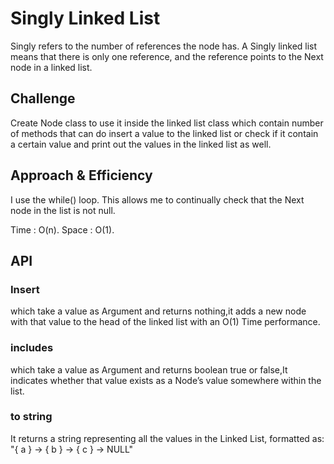 # Singly Linked List
<!-- Short summary or background information -->
Singly refers to the number of references the node has. A Singly linked list means that there is only one reference, and the reference points to the Next node in a linked list.

## Challenge
<!-- Description of the challenge -->
Create  Node class to use it inside the linked list class which contain number of methods that can do insert a value to the linked list or check if it contain a certain value and print out the values in the linked list as well.

## Approach & Efficiency
<!-- What approach did you take? Why? What is the Big O space/time for this approach? -->
I use the while() loop. This allows me to continually check that the Next node in the list is not null.

Time : O(n). Space : O(1).

## API
<!-- Description of each method publicly available to your Linked List -->
### Insert

which take a value as Argument and returns nothing,it
adds a new node with that value to the head of the linked list with an O(1) Time performance.

### includes

which take a value as Argument and returns boolean true or false,It indicates whether that value exists as a Node’s value somewhere within the list.

### to string

It returns a string representing all the values in the Linked List, formatted as:
"{ a } -> { b } -> { c } -> NULL"
